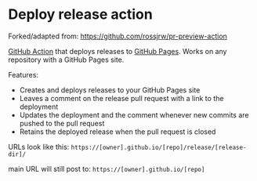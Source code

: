 # Deploy release action

Forked/adapted from: https://github.com/rossjrw/pr-preview-action

[GitHub Action](https://github.com/features/actions) that deploys releases
to [GitHub Pages](https://pages.github.com/). Works on any
repository with a GitHub Pages site.

Features:

- Creates and deploys releases to your GitHub Pages site
- Leaves a comment on the release pull request with a link to the deployment
- Updates the deployment and the comment whenever new commits are pushed to
  the pull request
- Retains the deployed release when the pull
  request is closed

URLs look like this:
`https://[owner].github.io/[repo]/release/[release-dir]/`

main URL will still post to:
`https://[owner].github.io/[repo]`
